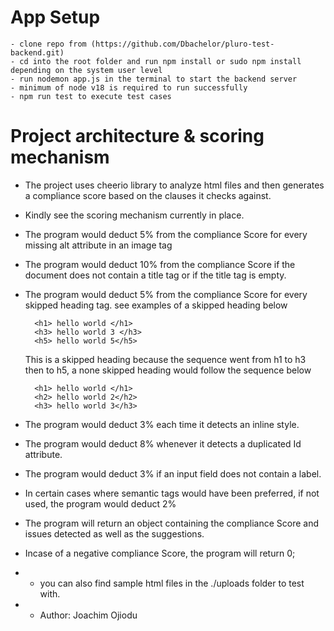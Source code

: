 # App Setup
    - clone repo from (https://github.com/Dbachelor/pluro-test-backend.git)
    - cd into the root folder and run npm install or sudo npm install depending on the system user level
    - run nodemon app.js in the terminal to start the backend server
    - minimum of node v18 is required to run successfully
    - npm run test to execute test cases

# Project architecture & scoring mechanism
- The project uses cheerio library to analyze html files and then generates a compliance score based on the clauses it checks against.

- Kindly see the scoring mechanism currently in place.

- The program would deduct 5% from the compliance Score for every missing alt attribute in an image tag
- The program would deduct 10% from the compliance Score if the document does not contain a title tag or if the title tag is empty.
- The program would deduct 5% from the compliance Score for every skipped heading tag. see examples of a skipped heading below

       
        <h1> hello world </h1>
        <h3> hello world 3 </h3> 
        <h5> hello world 5</h5> 
    
    This is a skipped heading because the sequence went from h1 to h3 then to h5,  a none skipped heading would follow the sequence below <br />
    
        <h1> hello world </h1> 
        <h2> hello world 2</h2> 
        <h3> hello world 3</h3> 
    
- The program would deduct 3% each time it detects an inline style.
- The program would deduct 8% whenever it detects a duplicated Id attribute.
- The program would deduct 3% if an input field does not contain a label.
- In certain cases where semantic tags would have been preferred, if not used, the program would deduct 2%
- The program will return an object containing the compliance Score and issues detected as well as the suggestions.
- Incase of a negative compliance Score, the program will return 0;

- 
    - you can also find sample html files in the  ./uploads folder to test with.

-  - Author: Joachim Ojiodu
